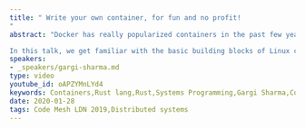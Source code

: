 ```yaml
---
title: " Write your own container, for fun and no profit!
"
abstract: "Docker has really popularized containers in the past few years! How does a docker work? Is it really a light-weight virtual machine? How does one isolate the processes and manage resources in a container? Can one write their own docker?

In this talk, we get familiar with the basic building blocks of Linux containers namely chroot, namespaces, and cgroups. We discover syscalls that we can use to manipulate namespace, how to apply resource limits and write our own container in Rust!"
speakers:
- _speakers/gargi-sharma.md
type: video
youtube_id: oAPZYMnLYd4
keywords: Containers,Rust lang,Rust,Systems Programming,Gargi Sharma,Code Mesh LDN,Distributed Systems
date: 2020-01-28
tags: Code Mesh LDN 2019,Distributed systems
---
```

